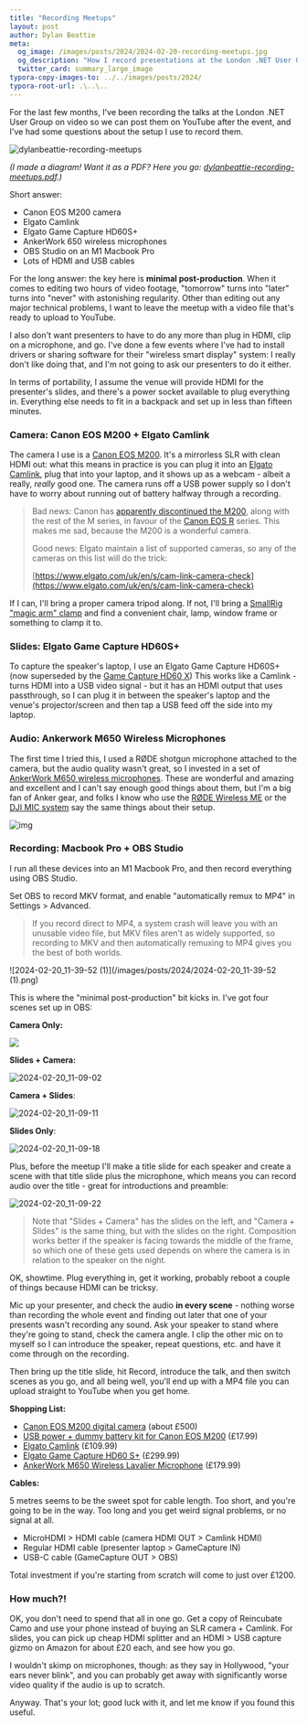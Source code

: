```yaml
---
title: "Recording Meetups"
layout: post
author: Dylan Beattie
meta:
  og_image: /images/posts/2024/2024-02-20-recording-meetups.jpg
  og_description: "How I record presentations at the London .NET User Group"
  twitter_card: summary_large_image
typora-copy-images-to: ../../images/posts/2024/
typora-root-url: .\..\..
---
```


For the last few months, I've been recording the talks at the London .NET User Group on video so we can post them on YouTube after the event, and I've had some questions about the setup I use to record them.

![dylanbeattie-recording-meetups](/images/posts/2024/dylanbeattie-recording-meetups-1708431475830-8.png)

*(I made a diagram! Want it as a PDF? Here you go: [dylanbeattie-recording-meetups.pdf](/assets/dylanbeattie-recording-meetups.pdf).)*

Short answer:

- Canon EOS M200 camera
- Elgato Camlink
- Elgato Game Capture HD60S+ 
- AnkerWork 650 wireless microphones
- OBS Studio on an M1 Macbook Pro 
- Lots of HDMI and USB cables

For the long answer: the key here is **minimal post-production**. When it comes to editing two hours of video footage, "tomorrow" turns into "later" turns into "never" with astonishing regularity. Other than editing out any major technical problems, I want to leave the meetup with a video file that's ready to upload to YouTube.

I also don't want presenters to have to do any more than plug in HDMI, clip on a microphone, and go. I've done a few events where I've had to install drivers or sharing software for their "wireless smart display" system: I really don't like doing that, and I'm not going to ask our presenters to do it either.

In terms of portability, I assume the venue will provide HDMI for the presenter's slides, and there's a power socket available to plug everything in. Everything else needs to fit in a backpack and set up in less than fifteen minutes.

### **Camera: Canon EOS M200 + Elgato Camlink**

The camera I use is a [Canon EOS M200](https://www.canon.co.uk/cameras/eos-m200/). It's a mirrorless SLR with clean HDMI out: what this means in practice is you can plug it into an [Elgato Camlink](https://www.elgato.com/uk/en/p/cam-link-4k), plug that into your laptop, and it shows up as a webcam - albeit a really, *really* good one. The camera runs off a USB power supply so I don't have to worry about running out of battery halfway through a recording.

> Bad news: Canon has [apparently discontinued the M200](https://www.canonrumors.com/canon-eos-m-has-been-quietly-discontinued/), along with the rest of the M series, in favour of the [Canon EOS R](https://www.canon.co.uk/cameras/eos-r/) series.  This makes me sad, because the M200 is a wonderful camera.
>
> Good news: Elgato maintain a list of supported cameras, so any of the cameras on this list will do the trick:
>
> [https://www.elgato.com/uk/en/s/cam-link-camera-check](https://www.elgato.com/uk/en/s/cam-link-camera-check)

If I can, I'll bring a proper camera tripod along. If not, I'll bring a [SmallRig "magic arm" clamp](https://www.amazon.co.uk/Version-SMALLRIG-Magic-Articulating-3-3lb/dp/B076HLBZDX/) and find a convenient chair, lamp, window frame or something to clamp it to. 

### **Slides: Elgato Game Capture HD60S+**

To capture the speaker's laptop, I use an Elgato Game Capture HD60S+ (now superseded by the [Game Capture HD60 X](https://www.elgato.com/uk/en/p/game-capture-hd60-x)) This works like a Camlink - turns HDMI into a USB video signal - but it has an HDMI output that uses passthrough, so I can plug it in between the speaker's laptop and the venue's projector/screen and then tap a USB feed off the side into my laptop.

### **Audio: Ankerwork M650 Wireless Microphones**

The first time I tried this, I used a RØDE shotgun microphone attached to the camera, but the audio quality wasn't great, so I invested in a set of [AnkerWork M650 wireless microphones](https://uk.ankerwork.com/products/a3320-m650-wireless-microphone). These are wonderful and amazing and excellent and I can't say enough good things about them, but I'm a big fan of Anker gear, and folks I know who use the [RØDE Wireless ME](https://rode.com/en/microphones/wireless/wireless-me) or the [DJI MIC system](https://www.dji.com/uk/mic) say the same things about their setup.

![img](/images/posts/2024/A3320011_TD01_V1_2048x.jpg)



### **Recording: Macbook Pro + OBS Studio**

I run all these devices into an M1 Macbook Pro, and then record everything using OBS Studio.

Set OBS to record MKV format, and enable "automatically remux to MP4" in Settings > Advanced.

> If you record direct to MP4, a system crash will leave you with an unusable video file, but MKV files aren't as widely supported, so recording to MKV and then automatically remuxing to MP4 gives you the best of both worlds.

![2024-02-20_11-39-52 (1)](/images/posts/2024/2024-02-20_11-39-52 (1).png)

This is where the "minimal post-production" bit kicks in. I've got four scenes set up in OBS:

**Camera Only:**

![](/images/posts/2024/2024-02-20_11-08-57.jpg)

**Slides + Camera:**

![2024-02-20_11-09-02](/images/posts/2024/2024-02-20_11-09-02.jpg)

**Camera + Slides**:

![2024-02-20_11-09-11](/images/posts/2024/2024-02-20_11-09-11.jpg)

**Slides Only**:

![2024-02-20_11-09-18](/images/posts/2024/2024-02-20_11-09-18.jpg)

Plus, before the meetup I'll make a title slide for each speaker and create a scene with that title slide plus the microphone, which means you can record audio over the title - great for introductions and preamble:

![2024-02-20_11-09-22](/images/posts/2024/2024-02-20_11-09-22.jpg)

> Note that "Slides + Camera" has the slides on the left, and "Camera + Slides" is the same thing, but with the slides on the right. Composition works better if the speaker is facing towards the middle of the frame, so which one of these gets used depends on where the camera is in relation to the speaker on the night.

OK, showtime. Plug everything in, get it working, probably reboot a couple of things because HDMI can be tricksy.

Mic up your presenter, and check the audio **in every scene** - nothing worse than recording the whole event and finding out later that one of your presents wasn't recording any sound. Ask your speaker to stand where they're going to stand, check the camera angle. I clip the other mic on to myself so I can introduce the speaker, repeat questions, etc. and have it come through on the recording.

Then bring up the title slide, hit Record, introduce the talk, and then switch scenes as you go, and all being well, you'll end up with a MP4 file you can upload straight to YouTube when you get home.

**Shopping List:**

* [Canon EOS M200 digital camera](https://www.amazon.co.uk/Canon-M200-EF-M-15-45mm-3-5-6-3/dp/B07YBMYPYR) (about £500)
* [USB power + dummy battery kit for Canon EOS M200](https://www.amazon.co.uk/5V-8-4V-ACK-E12-Mobile-Coupler-Battery-DR-E12/dp/B07P7MW7GY) (£17.99)
* [Elgato Camlink](https://www.amazon.co.uk/Elgato-Cam-Link-Broadcast-camcorder/dp/B07K3FN5MR) (£109.99)
* [Elgato Game Capture HD60 S+](https://www.amazon.co.uk/Elgato-External-Capture-1080p60-ultra-low/dp/B07XB6VNLJ) (£299.99)
* [AnkerWork M650 Wireless Lavalier Microphone](https://www.amazon.co.uk/AnkerWork-Microphone-Cancellation-Transmission-Conference-Black/dp/B0BQMGJG7V) (£179.99)

**Cables:** 

5 metres seems to be the sweet spot for cable length. Too short, and you're going to be in the way. Too long and you get weird signal problems, or no signal at all.

* MicroHDMI > HDMI cable (camera HDMI OUT > Camlink HDMI)
* Regular HDMI cable (presenter laptop > GameCapture IN)
* USB-C cable (GameCapture OUT > OBS)

Total investment if you're starting from scratch will come to just over £1200.

### How much?!

OK, you don't need to spend that all in one go. Get a copy of Reincubate Camo and use your phone instead of buying an SLR camera + Camlink. For slides, you can pick up cheap HDMI splitter and an HDMI > USB capture gizmo on Amazon for about £20 each, and see how you go.

I wouldn't skimp on microphones, though: as they say in Hollywood, "your ears never blink", and you can probably get away with significantly worse video quality if the audio is up to scratch.

Anyway. That's your lot; good luck with it, and let me know if you found this useful.

















